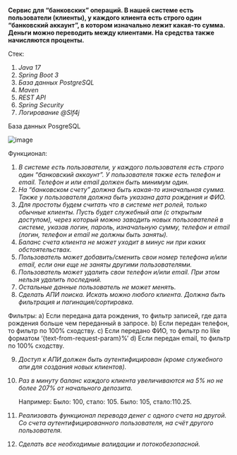 **Сервис для “банковских” операций. В нашей системе есть пользователи (клиенты), у каждого клиента есть строго один “банковский аккаунт”, в котором изначально лежит какая-то сумма. Деньги можно переводить между клиентами. На средства также начисляются проценты.**

Стек:
1. _Java 17_
2. _Spring Boot 3_
3. _База данных PostgreSQL_
4. _Maven_
5. _REST API_
6. _Spring Security_
7. _Логирование @Slf4j_

База данных PosgreSQL

![image](https://github.com/RifatSuleymanov/BankApplication/assets/117975440/3f0c393a-d3ef-41c1-9d2d-5732ad9ba59a)

Функционал:    
1. _В системе есть пользователи, у каждого пользователя есть строго один “банковский аккаунт”. У пользователя также есть телефон и email. Телефон и или email должен быть минимум один._
2. _На “банковском счету” должна быть какая-то изначальная сумма. Также у пользователя должна быть указана дата рождения и ФИО._
3. _Для простоты будем считать что в системе нет ролей, только обычные клиенты.
        Пусть будет служебный апи (с открытым доступом), через который можно заводить новых пользователей в системе, указав логин, пароль, изначальную сумму, телефон и email (логин, телефон и email не должны быть заняты)._
4. _Баланс счета клиента не может уходит в минус ни при каких обстоятельствах._
5. _Пользователь может добавить/сменить свои номер телефона и/или email, если они еще не заняты другими пользователями._
6. _Пользователь может удалить свои телефон и/или email. При этом нельзя удалить последний._
7. _Остальные данные пользователь не может менять._
8. _Сделать АПИ поиска. Искать можно любого клиента. Должна быть фильтрация и пагинация/сортировка._


Фильтры:
   a)	Если передана дата рождения, то фильтр записей, где дата рождения больше чем переданный в запросе.
   b)	Если передан телефон, то фильтр по 100% сходству.
   c)	Если передано ФИО, то фильтр по like форматом ‘{text-from-request-param}%’
   d)	Если передан email, то фильтр по 100% сходству.

9. _Доступ к АПИ должен быть аутентифицирован (кроме служебного апи для создания новых клиентов)._
10. _Раз в минуту баланс каждого клиента увеличиваются на 5% но не более 207% от начального депозита._


      Например:
            Было: 100, стало: 105.
            Было: 105, стало:110.25.

11. _Реализовать функционал перевода денег с одного счета на другой. Со счета аутентифицированного пользователя, на счёт другого пользователя._
12. _Сделать все необходимые валидации и потокобезопасной._


